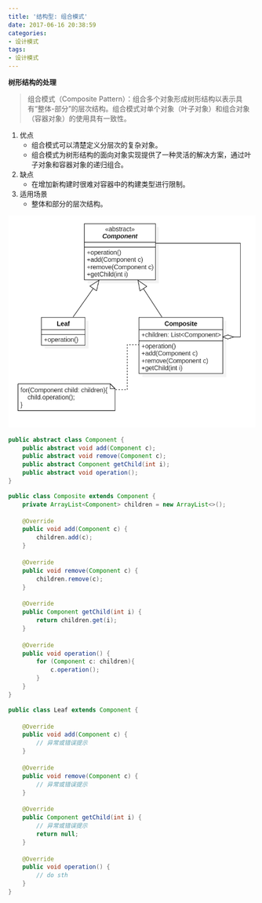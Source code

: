 ```yaml
---
title: '结构型: 组合模式'
date: 2017-06-16 20:38:59
categories:
- 设计模式
tags:
- 设计模式
---
```


**树形结构的处理**

>组合模式（Composite Pattern）：组合多个对象形成树形结构以表示具有“整体-部分”的层次结构。组合模式对单个对象（叶子对象）和组合对象（容器对象）的使用具有一致性。

1. 优点
	* 组合模式可以清楚定义分层次的复杂对象。
	* 组合模式为树形结构的面向对象实现提供了一种灵活的解决方案，通过叶子对象和容器对象的递归组合。
2. 缺点
	* 在增加新构建时很难对容器中的构建类型进行限制。
3. 适用场景
	* 整体和部分的层次结构。

![](/images/uml/composite.png)

```java
public abstract class Component {
    public abstract void add(Component c);
    public abstract void remove(Component c);
    public abstract Component getChild(int i);
    public abstract void operation();
}
```

```java
public class Composite extends Component {
    private ArrayList<Component> children = new ArrayList<>();

    @Override
    public void add(Component c) {
        children.add(c);
    }

    @Override
    public void remove(Component c) {
        children.remove(c);
    }

    @Override
    public Component getChild(int i) {
        return children.get(i);
    }

    @Override
    public void operation() {
        for (Component c: children){
            c.operation();
        }
    }
}
```

```java
public class Leaf extends Component {

    @Override
    public void add(Component c) {
        // 异常或错误提示
    }

    @Override
    public void remove(Component c) {
        // 异常或错误提示
    }

    @Override
    public Component getChild(int i) {
        // 异常或错误提示
        return null;
    }

    @Override
    public void operation() {
        // do sth
    }
}
```
